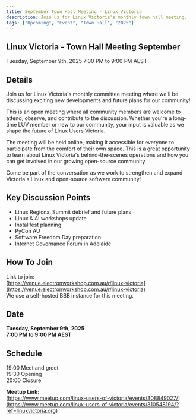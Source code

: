 ```yaml
---
title: September Town Hall Meeting - Linux Victoria
description: Join us for Linux Victoria's monthly town hall meeting.
tags: ["Upcoming", "Event", "Town Hall", "2025"]
---
```


## Linux Victoria - Town Hall Meeting September

Tuesday, September 9th, 2025 
7:00 PM to 9:00 PM AEST

## Details

Join us for Linux Victoria's monthly committee meeting where we'll be discussing exciting new developments and future plans for our community!

This is an open meeting where all community members are welcome to attend, observe, and contribute to the discussion. Whether you're a long-time LUV member or new to our community, your input is valuable as we shape the future of Linux Users Victoria.

The meeting will be held online, making it accessible for everyone to participate from the comfort of their own space. This is a great opportunity to learn about Linux Victoria's behind-the-scenes operations and how you can get involved in our growing open-source community.

Come be part of the conversation as we work to strengthen and expand Victoria's Linux and open-source software community!

## Key Discussion Points

- Linux Regional Summit debrief and future plans
- Linux & AI workshops update
- Installfest planning
- PyCon AU
- Software Freedom Day preparation
- Internet Governance Forum in Adelaide

## How To Join

Link to join:  
[https://venue.electronworkshop.com.au/r/linux-victoria](https://venue.electronworkshop.com.au/r/linux-victoria)  
We use a self-hosted BBB instance for this meeting.

## Date

**Tuesday, September 9th, 2025**  
**7:00 PM to 9:00 PM AEST**

## Schedule

19:00 Meet and greet  
19:30 Opening  
20:00 Closure

**Meetup Link:**  
[https://www.meetup.com/linux-users-of-victoria/events/308849027/](https://www.meetup.com/linux-users-of-victoria/events/310548194/?ref=linuxvictoria.org)
